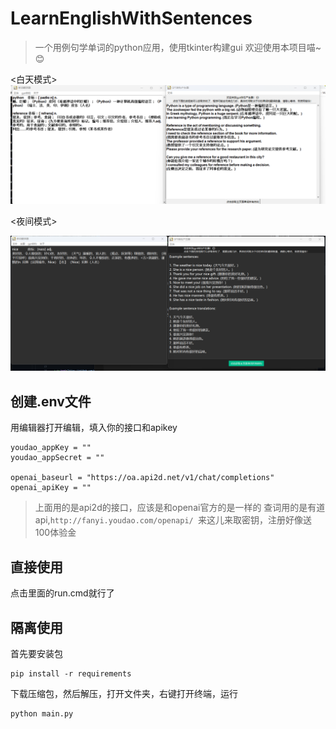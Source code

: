 # LearnEnglishWithSentences
> 一个用例句学单词的python应用，使用tkinter构建gui
> 欢迎使用本项目喵~😊
<div>

  
<白天模式>
<img src="image/README/1692853087082.png">

<夜间模式>

<img src="image/README/1692858802047.png">
</div>


## 创建.env文件

用编辑器打开编辑，填入你的接口和apikey
```env
youdao_appKey = ""
youdao_appSecret = ""

openai_baseurl = "https://oa.api2d.net/v1/chat/completions"
openai_apiKey = ""
```

> 上面用的是api2d的接口，应该是和openai官方的是一样的
> 查词用的是有道api,`http://fanyi.youdao.com/openapi/ `来这儿来取密钥，注册好像送100体验金

## 直接使用

点击里面的run.cmd就行了

## 隔离使用

首先要安装包

```batch
pip install -r requirements
```

下载压缩包，然后解压，打开文件夹，右键打开终端，运行

```batch
python main.py
```

